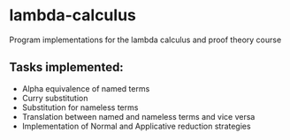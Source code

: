 # lambda-calculus
Program implementations for the lambda calculus and proof theory course

## Tasks implemented:

- Alpha equivalence of named terms
- Curry substitution
- Substitution for nameless terms
- Translation between named and nameless terms and vice versa
- Implementation of Normal and Applicative reduction strategies
